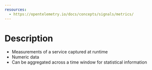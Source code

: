 ```yaml
---
resources:
  - https://opentelemetry.io/docs/concepts/signals/metrics/
---
```

# Description
- Measurements of a service captured at runtime
- Numeric data
- Can be aggregated across a time window for statistical information